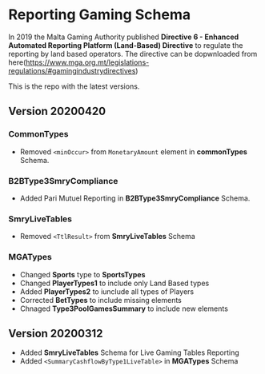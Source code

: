 # Reporting Gaming Schema

In 2019 the Malta Gaming Authority published **Directive 6 - Enhanced Automated Reporting Platform (Land-Based) Directive** 
to regulate the reporting by land based operators. The directive can be dopwnloaded from here(https://www.mga.org.mt/legislations-regulations/#gamingindustrydirectives)

This is the repo with the latest versions.

## Version 20200420
### CommonTypes
* Removed `<minOccur>` from `MonetaryAmount` element in **commonTypes** Schema.

### B2BType3SmryCompliance
* Added Pari Mutuel Reporting in **B2BType3SmryCompliance** Schema.

### SmryLiveTables
* Removed `<TtlResult>` from **SmryLiveTables** Schema

### MGATypes
* Changed  **Sports** type to **SportsTypes**
* Changed **PlayerTypes1** to include only Land Based types
* Added **PlayerTypes2** to iunclude all types of Players
* Corrected **BetTypes** to include missing elements
* Chnaged **Type3PoolGamesSummary** to include new elements


## Version 20200312

* Added **SmryLiveTables** Schema for Live Gaming Tables Reporting
* Added `<SummaryCashflowByType1LiveTable>` in **MGATypes** Schema
